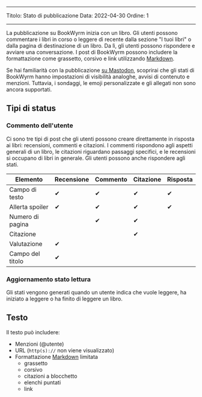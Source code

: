 - - -
Titolo: Stato di pubblicazione Data: 2022-04-30 Ordine: 1
- - -

La pubblicazione su BookWyrm inizia con un libro. Gli utenti possono commentare i libri in corso o leggere di recente dalla sezione "I tuoi libri" o dalla pagina di destinazione di un libro. Da lì, gli utenti possono rispondere e avviare una conversazione. I post di BookWyrm possono includere la formattazione come grassetto, corsivo e link utilizzando [Markdown](https://www.markdownguide.org/cheat-sheet/).

Se hai familiarità con la pubblicazione [su Mastodon](https://docs.joinmastodon.org/user/posting/), scoprirai che gli stati di BookWyrm hanno impostazioni di visibilità analoghe, avvisi di contenuto e menzioni. Tuttavia, i sondaggi, le emoji personalizzate e gli allegati non sono ancora supportati.

## Tipi di status

### Commento dell'utente

Ci sono tre tipi di post che gli utenti possono creare direttamente in risposta ai libri: recensioni, commenti e citazioni. I commenti rispondono agli aspetti generali di un libro, le citazioni riguardano passaggi specifici, e le recensioni si occupano di libri in generale. Gli utenti possono anche rispondere agli stati.

| Elemento         | Recensione | Commento | Citazione | Risposta |
| ---------------- | ---------- | -------- | --------- | -------- |
| Campo di testo   | ✔          | ✔        | ✔         | ✔        |
| Allerta spoiler  | ✔          | ✔        | ✔         | ✔        |
| Numero di pagina |            | ✔        | ✔         |          |
| Citazione        |            |          | ✔         |          |
| Valutazione      | ✔          |          |           |          |
| Campo del titolo | ✔          |          |           |          |


### Aggiornamento stato lettura

Gli stati vengono generati quando un utente indica che vuole leggere, ha iniziato a leggere o ha finito di leggere un libro.

## Testo
Il testo può includere:

- Menzioni (@utente)
- URL (`http(s)://` non viene visualizzato)
- Formattazione [Markdown](https://www.markdownguide.org/cheat-sheet/) limitata
  - grassetto
  - corsivo
  - citazioni a blocchetto
  - elenchi puntati
  - link

